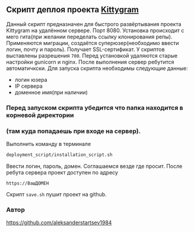 ## Скрипт деплоя проекта [Kittygram](https://github.com/aleksanderstartsev1984/infra_sprint1)
Данный скрипт предназначен для быстрого развёртывания проекта Kittygram
на удалённом сервере. Порт 8080.
Установка происходит с мего гита(при желании переделать ссылку клонирования репы).
Применяются миграции, создаётся суперюзер(необходимо ввести логин, почту и пароль).
Получает SSL-сертификат.
У скриптов выставлены разрешения `700`.
Перед установкой удаляются старые настройки gunicorn и nginx.
После выполнения сервер ребутится автоматичкски.
Для запуска скрипта необходимы следующие данные:

- логин юзера
- IP сервера
- доменное имя(при наличии)

### Перед запуском скрипта убедится что папка находится в корневой директории
### (там куда попадаешь при входе на сервер).

Выполнить команду в терминале
```sh
deployment_script/installation_script.sh
```

Ввести логин, пароль, домен.
Соглашаемся везде где просит. После ребута сервера проект доступен по адресу
```
https://ВашДОМЕН
```
Скрипт `save.sh` пушит проект на github.

### Автор

https://github.com/aleksanderstartsev1984
